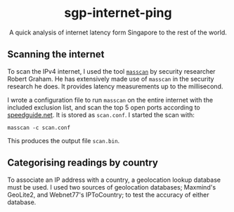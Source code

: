 
<h1 align="center">
    sgp-internet-ping
</h1>

<p align="center">
    A quick analysis of internet latency form Singapore to the rest of the world.
</p>

## Scanning the internet

To scan the IPv4 internet, I used the tool [`masscan`](https://github.com/robertdavidgraham/masscan) by security researcher Robert Graham. He has extensively made use of `masscan` in the security research he does. It provides latency measurements up to the millisecond. 

I wrote a configuration file to run `masscan` on the entire internet with the included exclusion list, and scan the top 5 open ports according to [speedguide.net](https://www.speedguide.net/ports_common.php). It is stored as `scan.conf`. I started the scan with: 

```
masscan -c scan.conf
```

This produces the output file `scan.bin`.

## Categorising readings by country

To associate an IP address with a country, a geolocation lookup database must be used. I used two sources of geolocation databases; Maxmind's GeoLite2, and Webnet77's IPToCountry; to test the accuracy of either database. 

```

```
